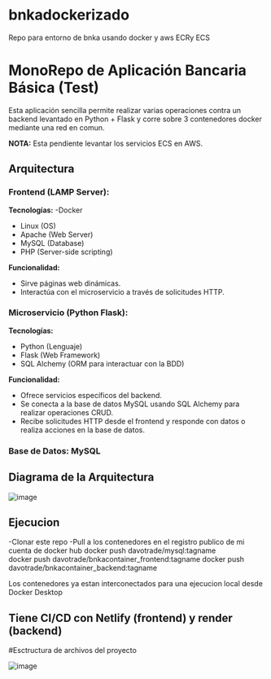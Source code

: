 # bnkadockerizado
Repo para entorno de bnka usando docker y aws ECRy ECS 
# MonoRepo de Aplicación Bancaria Básica (Test)

Esta aplicación sencilla permite realizar varias operaciones contra un backend levantado en Python + Flask y corre sobre 3 contenedores docker mediante una red en comun.


**NOTA:**
Esta pendiente levantar los servicios ECS en AWS.


## Arquitectura

### Frontend (LAMP Server):

**Tecnologías:**
-Docker
- Linux (OS)
- Apache (Web Server)
- MySQL (Database)
- PHP (Server-side scripting)

**Funcionalidad:**
- Sirve páginas web dinámicas.
- Interactúa con el microservicio a través de solicitudes HTTP.

### Microservicio (Python Flask):

**Tecnologías:**
- Python (Lenguaje)
- Flask (Web Framework)
- SQL Alchemy (ORM para interactuar con la BDD)

**Funcionalidad:**
- Ofrece servicios específicos del backend.
- Se conecta a la base de datos MySQL usando SQL Alchemy para realizar operaciones CRUD.
- Recibe solicitudes HTTP desde el frontend y responde con datos o realiza acciones en la base de datos.

### Base de Datos: MySQL

## Diagrama de la Arquitectura
![image](https://github.com/davoweb3/ejerciciobk/assets/105182325/2d2a2836-aa78-402a-9cac-878f458a6280)

## Ejecucion 
-Clonar este repo
-Pull a los contenedores en el registro publico de mi cuenta de docker hub
docker push davotrade/mysql:tagname      
docker push davotrade/bnkacontainer_frontend:tagname
docker push davotrade/bnkacontainer_backend:tagname

Los contenedores ya estan interconectados para una ejecucion local desde Docker Desktop


## Tiene CI/CD con Netlify (frontend) y render (backend)

#Esctructura de archivos del proyecto

![image](https://github.com/davoweb3/ejerciciobk/assets/105182325/eac0b79c-98e3-4bf2-8eeb-52c090475472)




